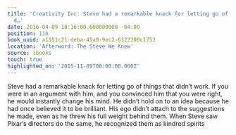 ```yaml
---
title: 'Creativity Inc: Steve had a remarkable knack for letting go of things that
  d…'
date: 2016-04-09 18:16:00.600000000 -04:00
position: 116
book_uuid: a1351c21-deba-45a0-9ec2-6322200c1753
location: 'Afterword: The Steve We Knew'
source: ibooks
touch: true
highlighted_on: '2015-11-09T00:00:00.000Z'
---
```


Steve had a remarkable knack for letting go of things that didn’t work. If you were in an argument with him, and you convinced him that you were right, he would instantly change his mind. He didn’t hold on to an idea because he had once believed it to be brilliant. His ego didn’t attach to the suggestions he made, even as he threw his full weight behind them. When Steve saw Pixar’s directors do the same, he recognized them as kindred spirits